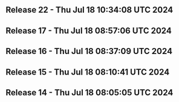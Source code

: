 ## Release 22 - Thu Jul 18 10:34:08 UTC 2024


## Release 17 - Thu Jul 18 08:57:06 UTC 2024


## Release 16 - Thu Jul 18 08:37:09 UTC 2024


## Release 15 - Thu Jul 18 08:10:41 UTC 2024


## Release 14 - Thu Jul 18 08:05:05 UTC 2024



